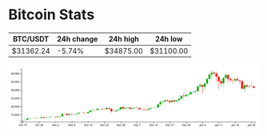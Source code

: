 # Bitcoin Stats

BTC/USDT|24h change|24h high|24h low|
|---|---|---|---|
|$31362.24|-5.74%|$34875.00|$31100.00|

<img src="./chart.svg">
